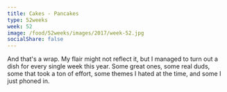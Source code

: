 ```yaml
---
title: Cakes - Pancakes
type: 52weeks
week: 52
image: /food/52weeks/images/2017/week-52.jpg
socialShare: false
---
```

And that's a wrap.  My flair might not reflect it, but I managed to turn out a dish for every single week this year.  Some great ones, some real duds, some that took a ton of effort, some themes I hated at the time, and some I just phoned in.

